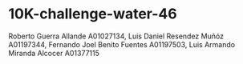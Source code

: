 # 10K-challenge-water-46
Roberto Guerra Allande A01027134, Luis Daniel Resendez Muñóz A01197344, Fernando Joel Benito Fuentes A01197503, Luis Armando Miranda Alcocer A01377115 
